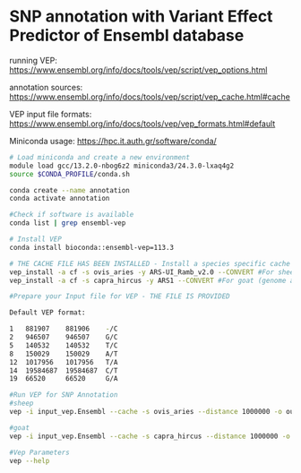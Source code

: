# SNP annotation with Variant Effect Predictor of Ensembl database
running VEP: https://www.ensembl.org/info/docs/tools/vep/script/vep_options.html

annotation sources: https://www.ensembl.org/info/docs/tools/vep/script/vep_cache.html#cache

VEP input file formats: https://www.ensembl.org/info/docs/tools/vep/vep_formats.html#default

Miniconda usage: https://hpc.it.auth.gr/software/conda/

```bash
# Load miniconda and create a new environment
module load gcc/13.2.0-nbog6z2 miniconda3/24.3.0-lxaq4g2
source $CONDA_PROFILE/conda.sh

conda create --name annotation
conda activate annotation

#Check if software is available
conda list | grep ensembl-vep

# Install VEP
conda install bioconda::ensembl-vep=113.3

# THE CACHE FILE HAS BEEN INSTALLED - Install a species specific cache file - always compatible to the vep version installed
vep_install -a cf -s ovis_aries -y ARS-UI_Ramb_v2.0 --CONVERT #For sheep (genome assembly: ARS-UI_Ramb_v2.0)
vep_install -a cf -s capra_hircus -y ARS1 --CONVERT #For goat (genome assembly: ARS1)

#Prepare your Input file for VEP - THE FILE IS PROVIDED

Default VEP format:

1   881907    881906    -/C   
2   946507    946507    G/C   
5   140532    140532    T/C   
8   150029    150029    A/T   
12  1017956   1017956   T/A   
14  19584687  19584687  C/T   
19  66520     66520     G/A

#Run VEP for SNP Annotation
#sheep
vep -i input_vep.Ensembl --cache -s ovis_aries --distance 1000000 -o output_vep.Ensembl ## output file formats Ensembl/vcf etc.

#goat
vep -i input_vep.Ensembl --cache -s capra_hircus --distance 1000000 -o output_vep.Ensembl

#Vep Parameters
vep --help

